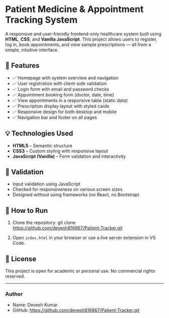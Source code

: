 # Patient Medicine & Appointment Tracking System

A responsive and user-friendly frontend-only healthcare system built using **HTML**, **CSS**, and **Vanilla JavaScript**. This project allows users to register, 
log in, book appointments, and view sample prescriptions — all from a simple, intuitive interface.

## 📌 Features

- ✅ Homepage with system overview and navigation
- ✅ User registration with client-side validation
- ✅ Login form with email and password checks
- ✅ Appointment booking form (doctor, date, time)
- ✅ View appointments in a responsive table (static data)
- ✅ Prescription display layout with styled cards
- ✅ Responsive design for both desktop and mobile
- ✅ Navigation bar and footer on all pages



## 💡 Technologies Used

- **HTML5** – Semantic structure
- **CSS3** – Custom styling with responsive layout
- **JavaScript (Vanilla)** – Form validation and interactivity

## 🧪 Validation

- Input validation using JavaScript
- Checked for responsiveness on various screen sizes
- Designed without using frameworks (no React, no Bootstrap)


## 🚀 How to Run

1. Clone the repository:
git clone https://github.com/devesh816867/Patient-Tracker.git

3. Open `index.html` in your browser or use a live server extension in VS Code.

## 📄 License

This project is open for academic or personal use. No commercial rights reserved.

---

### Author

- Name: Devesh Kumar
- GitHub: https://github.com/devesh816867/Patient-Tracker.git
